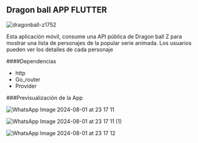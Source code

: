 ##  Dragon ball APP FLUTTER

![dragonball-z1752](https://github.com/user-attachments/assets/62b3b320-145d-4a29-88d7-cd02a1b980ba)

Esta aplicación móvil,  consume una API pública de Dragon ball Z para mostrar una lista de personajes de la popular serie animada. Los usuarios pueden ver los detalles de cada personaje

####Dependencias 

* http
* Go_router
* Provider




###Previsualización de la App


![WhatsApp Image 2024-08-01 at 23 17 11](https://github.com/user-attachments/assets/1e25dd84-9494-4497-8dcc-fc094b79ae9f)

![WhatsApp Image 2024-08-01 at 23 17 11 (1)](https://github.com/user-attachments/assets/d2561db9-3613-4bb1-960c-d308219b4e05)


![WhatsApp Image 2024-08-01 at 23 17 12](https://github.com/user-attachments/assets/17b0a829-22f9-414d-a086-2b4c135b974c)

